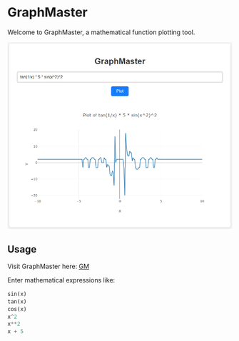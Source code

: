 # GraphMaster
Welcome to GraphMaster, a mathematical function plotting tool.

![GraphMaster](https://github.com/ArmandtErasmus/GraphMaster/blob/main/GraphMaster.png)

## Usage
Visit GraphMaster here:
[GM](https://armandterasmus.github.io/GraphMaster/)

Enter mathematical expressions like:
```python
sin(x)
tan(x)
cos(x)
x^2
x**2
x + 5
```
